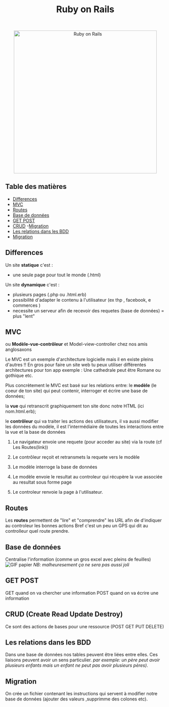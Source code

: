 <h1 align="center">Ruby on Rails </h1><br>
<p align="center">
	<img alt="Ruby on Rails" src="https://i.imgur.com/4mijNkg.jpg" width="450">
</p> 

## Table des matières
- [Differences](#differences)
- [MVC](#mvc)
- [Routes](#routes)
- [Base de données](#base-de-données)
- [GET POST](#get-post)
- [CRUD](#crud)
-[Migration](#migration)
- [Les relations dans les BDD](#les-relations-dans-les-bdd)
- [Migration](#migration)


## Differences
 	
Un site **statique** c'est :
* une seule page pour tout le monde (.html)

Un site **dynamique** c'est :
* plusieurs pages (.php ou .html.erb)
* possibilité d'adapter le contenu à l'utilisateur (ex thp , facebook, e commerces )
* necessite un serveur afin de recevoir des requetes (base de données) = plus "lent"

## MVC 

ou **Modèle-vue-contrôleur** et Model-view-controller chez nos amis anglosaxons

Le MVC est un exemple d'architecture logicielle mais il en existe pleins d'autres !! En gros pour faire un site web tu peux utiliser différentes architectures pour ton app
exemple : Une cathedrale peut être Romane ou gothique etc. 

Plus concrètement le MVC est basé sur les relations entre: 
le **modèle** (le coeur de ton site) qui peut contenir, interroger et écrire une base de données;

la **vue** qui retranscrit graphiquement ton site donc notre HTML (ici nom.html.erb);

le **contrôleur** qui va traiter les actions des utilisateurs, il va aussi modifier les données du modèle, il est l'intermédiaire de toutes les interactions entre la vue et la base de données
	
1. Le navigateur envoie une requete (pour acceder au site) via la route (cf Les Routes(link))
	
2. Le contrôleur reçoit et retransmets la requete vers le modèle

3. Le modèle interroge la base de données

4. Le modèle envoie le resultat au controleur qui récupère la vue associée au resultat sous forme page
	
5. Le controleur renvoie la page à l'utilisateur.


## Routes 

Les **routes** permettent de "lire" et "comprendre" les URL
afin de d'indiquer au controleur les bonnes actions
Bref c'est un peu un GPS qui dit au controlleur quel route prendre. 


## Base de données 

Centralise l'information (comme un gros excel avec pleins de feuilles)
<img alt ="GIF papier" src="https://media.giphy.com/media/I77zvnnh76jug/giphy.gif">
*NB: malheuresement ça ne sera pas aussi joli*


## GET POST 

GET quand on va chercher une information
POST quand on va écrire une information


## CRUD (Create Read Update Destroy)

Ce sont des actions de bases pour une ressource (POST GET PUT DELETE)


## Les relations dans les BDD

Dans une base de données nos tables peuvent être liées entre elles. Ces liaisons peuvent avoir un sens particulier.
	*par exemple: un père peut avoir plusieurs enfants mais un enfant ne peut pas avoir plusieurs pères)*.


## Migration 

On crée un fichier contenant les instructions qui servent à modifier notre base de données (ajouter des valeurs ,supprimme des colones etc).

